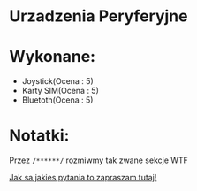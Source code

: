 # Urzadzenia Peryferyjne

# Wykonane:
* Joystick(Ocena : 5)
* Karty SIM(Ocena : 5)
* Bluetoth(Ocena : 5)

# Notatki:

Przez `/******/` rozmiwmy tak zwane sekcje WTF

[Jak sa jakies pytania to zapraszam tutaj!](https://www.facebook.com/profile.php?id=100000919813090)